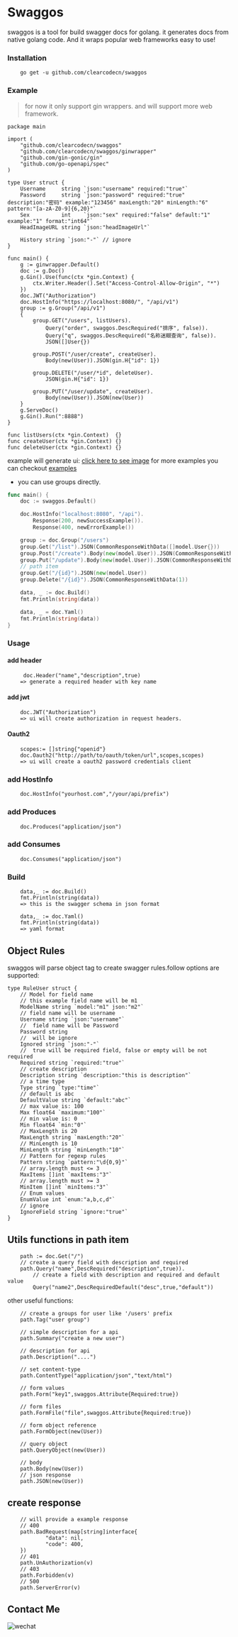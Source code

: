 # Swaggos

swaggos is a tool for build swagger docs for golang. it generates docs from native golang code. And it wraps popular web frameworks easy to use!

### Installation
```
    go get -u github.com/clearcodecn/swaggos
```

### Example
> for now it only support gin wrappers. and will support more web framework. 
```
package main

import (
	"github.com/clearcodecn/swaggos"
	"github.com/clearcodecn/swaggos/ginwrapper"
	"github.com/gin-gonic/gin"
	"github.com/go-openapi/spec"
)

type User struct {
	Username     string `json:"username" required:"true"`
	Password     string `json:"password" required:"true" description:"密码" example:"123456" maxLength:"20" minLength:"6" pattern:"[a-zA-Z0-9]{6,20}"`
	Sex          int    `json:"sex" required:"false" default:"1" example:"1" format:"int64"`
	HeadImageURL string `json:"headImageUrl"`

	History string `json:"-"` // ignore
}

func main() {
	g := ginwrapper.Default()
	doc := g.Doc()
	g.Gin().Use(func(ctx *gin.Context) {
		ctx.Writer.Header().Set("Access-Control-Allow-Origin", "*")
	})
	doc.JWT("Authorization")
	doc.HostInfo("https://localhost:8080/", "/api/v1")
	group := g.Group("/api/v1")
	{
		group.GET("/users", listUsers).
			Query("order", swaggos.DescRequired("排序", false)).
			Query("q", swaggos.DescRequired("名称迷糊查询", false)).
			JSON([]User{})

		group.POST("/user/create", createUser).
			Body(new(User)).JSON(gin.H{"id": 1})

		group.DELETE("/user/*id", deleteUser).
			JSON(gin.H{"id": 1})

		group.PUT("/user/update", createUser).
			Body(new(User)).JSON(new(User))
	}
	g.ServeDoc()
	g.Gin().Run(":8888")
}

func listUsers(ctx *gin.Context)  {}
func createUser(ctx *gin.Context) {}
func deleteUser(ctx *gin.Context) {}

```
example will generate ui: [click here to see image](./images/ui.png)
for more examples you can checkout [examples](./examples/Readme.md)

- you can use groups directly. 
```go
func main() {
	doc := swaggos.Default()

	doc.HostInfo("localhost:8080", "/api").
		Response(200, newSuccessExample()).
		Response(400, newErrorExample())

	group := doc.Group("/users")
	group.Get("/list").JSON(CommonResponseWithData([]model.User{}))
	group.Post("/create").Body(new(model.User)).JSON(CommonResponseWithData(1))
	group.Put("/update").Body(new(model.User)).JSON(CommonResponseWithData(1))
	// path item
	group.Get("/{id}").JSON(new(model.User))
	group.Delete("/{id}").JSON(CommonResponseWithData(1))

	data, _ := doc.Build()
	fmt.Println(string(data))

	data, _ = doc.Yaml()
	fmt.Println(string(data))
}

```

### Usage

#### add header
```
     doc.Header("name","description",true)
    => generate a required header with key name
```

#### add jwt 
```
    doc.JWT("Authorization")
    => ui will create authorization in request headers.  
```

#### Oauth2
```
    scopes:= []string{"openid"}
    doc.Oauth2("http://path/to/oauth/token/url",scopes,scopes)
    => ui will create a oauth2 password credentials client
```

### add HostInfo
```
    doc.HostInfo("yourhost.com","/your/api/prefix")
```

### add Produces
```
    doc.Produces("application/json")
```

### add Consumes
```
    doc.Consumes("application/json")
```

### Build
```
    data,_ := doc.Build()
    fmt.Println(string(data))
    => this is the swagger schema in json format

    data,_ := doc.Yaml()
    fmt.Println(string(data))
    => yaml format
```

## Object Rules
 swaggos will parse object tag to create swagger rules.follow options are supported:

```
type RuleUser struct {
	// Model for field name
	// this example field name will be m1
	ModelName string `model:"m1" json:"m2"`
	// field name will be username
	Username string `json:"username"`
	//  field name will be Password
	Password string
	//  will be ignore
	Ignored string `json:"-"`
	//  true will be required field, false or empty will be not required
	Required string `required:"true"`
	// create description
	Description string `description:"this is description"`
	// a time type
	Type string `type:"time"`
	// default is abc
	DefaultValue string `default:"abc"`
	// max value is: 100
	Max float64 `maximum:"100"`
	// min value is: 0
	Min float64 `min:"0"`
	// MaxLength is 20
	MaxLength string `maxLength:"20"`
	// MinLength is 10
	MinLength string `minLength:"10"`
	// Pattern for regexp rules
	Pattern string `pattern:"\d{0,9}"`
	// array.length must <= 3
	MaxItems []int `maxItems:"3"`
	// array.length must >= 3
	MinItem []int `minItems:"3"`
	// Enum values
	EnumValue int `enum:"a,b,c,d"`
	// ignore
	IgnoreField string `ignore:"true"`
}
```
 
 
## Utils functions in path item
```
    path := doc.Get("/")
    // create a query field with description and required
    path.Query("name",DescRequired("description",true)).
        // create a field with description and required and default value
        Query("name2",DescRequiredDefault("desc",true,"default"))
```

other useful functions:

``` 
    // create a groups for user like '/users' prefix
    path.Tag("user group")
    
    // simple description for a api
    path.Summary("create a new user")

    // description for api
    path.Description("....")
       
    // set content-type
    path.ContentType("application/json","text/html")
   
    // form values 
    path.Form("key1",swaggos.Attribute{Required:true})

    // form files
    path.FormFile("file",swaggos.Attribute{Required:true})
    
    // form object reference
    path.FormObject(new(User))

    // query object
    path.QueryObject(new(User))
    
    // body
    path.Body(new(User))
    // json response
    path.JSON(new(User))
```

## create response
```
    // will provide a example response
    // 400 
    path.BadRequest(map[string]interface{
            "data": nil,
            "code": 400,
    })
    // 401
    path.UnAuthorization(v)
    // 403
    path.Forbidden(v)
    // 500 
    path.ServerError(v)
```

## Contact Me
![wechat](./images/wechat.png) 